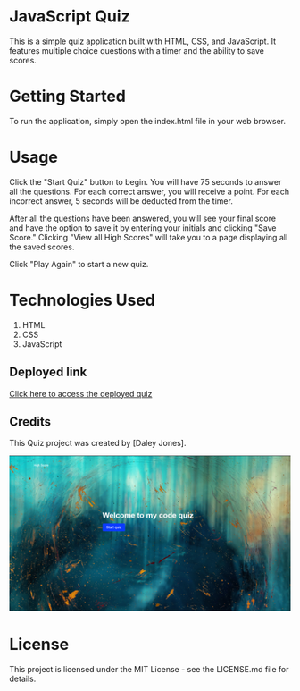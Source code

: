 # JavaScript Quiz 
This is a simple quiz application built with HTML, CSS, and JavaScript. It features multiple choice questions with a timer and the ability to save scores.

# Getting Started
To run the application, simply open the index.html file in your web browser.

# Usage
Click the "Start Quiz" button to begin. You will have 75 seconds to answer all the questions. For each correct answer, you will receive a point. For each incorrect answer, 5 seconds will be deducted from the timer.

After all the questions have been answered, you will see your final score and have the option to save it by entering your initials and clicking "Save Score." Clicking "View all High Scores" will take you to a page displaying all the saved scores.

Click "Play Again" to start a new quiz.

# Technologies Used
1. HTML
2. CSS
3. JavaScript


## Deployed link
[Click here to access the deployed quiz](https://daleyjones.github.io/quiz-week4-java-code/)

## Credits
This Quiz project was created by [Daley Jones].


![Screenshot of my quiz page .](./assets/images/quizz.png)





# License
This project is licensed under the MIT License - see the LICENSE.md file for details.





